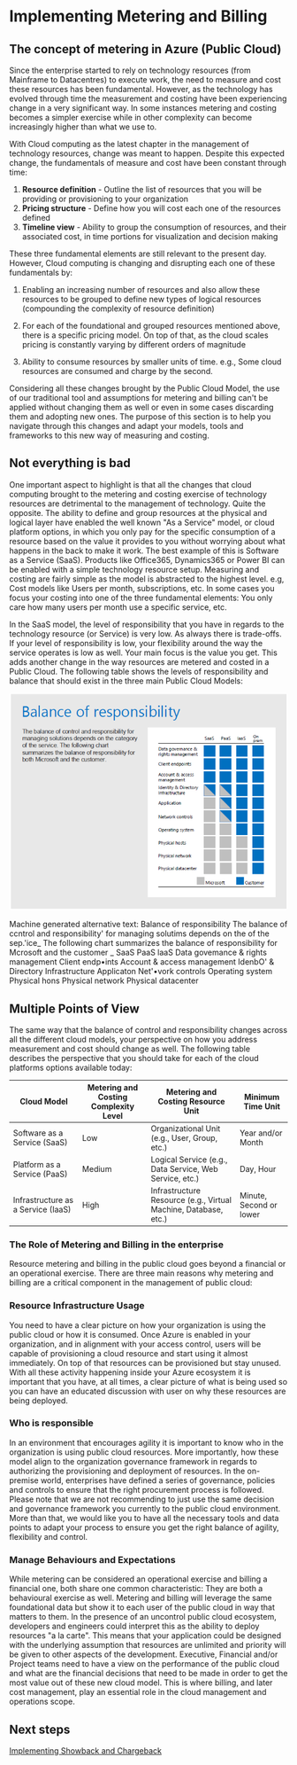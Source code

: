 # Implementing Metering and Billing

## The concept of metering in Azure (Public Cloud) 

Since the enterprise started to rely on technology resources (from Mainframe to Datacentres) to execute work, the need to measure and cost these resources has been fundamental. However, as the technology has evolved through time the measurement and costing have been experiencing change in a very significant way. In some instances metering and costing becomes a simpler exercise while in other complexity can become increasingly higher than what we use to.  

With Cloud computing as the latest chapter in the management of technology resources, change was meant to happen. Despite this expected change, the fundamentals of measure and cost have been constant through time: 
 
  1. **Resource definition** - Outline the list of resources that you will be providing or provisioning to your organization 
  2. **Pricing structure** - Define how you will cost each one of the resources defined 
  3. **Timeline view** - Ability to group the consumption of resources, and their associated cost, in time portions for visualization and decision making 

These three fundamental elements are still relevant to the present day. However, Cloud computing is changing and disrupting each one of these fundamentals by: 

  1. Enabling an increasing number of resources and also allow these resources to be grouped to define new types of logical resources (compounding the complexity of resource definition) 

  2. For each of the foundational and grouped resources mentioned above, there is a specific pricing model. On top of that, as the cloud scales pricing is constantly varying by different orders of magnitude 

  3. Ability to consume resources by smaller units of time. e.g., Some cloud resources are consumed and charge by the second. 

Considering all these changes brought by the Public Cloud Model, the use of our traditional tool and assumptions for metering and billing can't be applied without changing them as well or even in some cases discarding them and adopting new ones. The purpose of this section is to help you navigate through this changes and adapt your models, tools and frameworks to this new way of measuring and costing.  
 
## Not everything is bad 

One important aspect to highlight is that all the changes that cloud computing brought to the metering and costing exercise of technology resources are detrimental to the management of technology. Quite the opposite. The ability to define and group resources at the physical and logical layer have enabled the well known "As a Service" model, or cloud platform options, in which you only pay for the specific consumption of a resource based on the value it provides to you without worrying about what happens in the back to make it work. The best example of this is Software as a Service (SaaS). Products like Office365, Dynamics365 or Power BI can be enabled with a simple technology resource setup. Measuring and costing are fairly simple as the model is abstracted to the highest level. e.g, Cost models like Users per month, subscriptions, etc. In some cases you focus your costing into one of the three fundamental elements: You only care how many users per month use a specific service, etc.  

In the SaaS model, the level of responsibility that you have in regards to the technology resource (or Service) is very low. As always there is trade-offs. If your level of responsibility is low, your flexibility around the way the service operates is low as well. Your main focus is the value you get. This adds another change in the way resources are metered and costed in a Public Cloud. The following table shows the levels of responsibility and balance that should exist in the three main Public Cloud Models: 

 ![BalanceOfResponsibility](https://github.com/alvarovitta/Cost-Management/blob/master/Images/BalanceOfResponsibility.png)

Machine generated alternative text: Balance of responsibility The balance of ccntrol and responsibility' for managing solutims depends on the of the sep.'ice_ The following chart summarizes the balance of responsibility for Mcrosoft and the customer _ SaaS PaaS laaS Data govemance & rights management Client endp•ints Account & access management IdenbO' & Directory Infrastructure Applicaton Net'•vork controls Operating system Physical hons Physical network Physical datacenter 
 
## Multiple Points of View 

The same way that the balance of control and responsibility changes across all the different cloud models, your perspective on how you address measurement and cost should change as well. The following table describes the perspective that you should take for each of the cloud platforms options available today: 

| __Cloud Model__ | __Metering and Costing Complexity Level__ |__Metering and Costing Resource Unit__ |__Minimum Time Unit__ |
|------------------------------|----------------------------|----------------------------|----------------------------|
| Software as a Service (SaaS)    | Low | Organizational Unit (e.g., User, Group, etc.)  | Year and/or Month   | 
| Platform as a Service (PaaS)      | Medium | Logical Service (e.g., Data Service, Web Service, etc.)  | Day, Hour | 
| Infrastructure as a Service (IaaS)      | High | Infrastructure Resource (e.g., Virtual Machine, Database, etc.)  | Minute, Second or lower | 

### The Role of Metering and Billing in the enterprise 

Resource metering and billing in the public cloud goes beyond a financial or an operational exercise. There are three main reasons why metering and billing are a critical component in the management of public cloud: 

### Resource Infrastructure Usage 

You need to have a clear picture on how your organization is using the public cloud or how it is consumed. Once Azure is enabled in your organization, and in alignment with your access control, users will be capable of provisioning a cloud resource and start using it almost immediately. On top of that resources can be provisioned but stay unused. With all these activity happening inside your Azure ecosystem it is important that you have, at all times, a clear picture of what is being used so you can have an educated discussion with user on why these resources are being deployed. 

### Who is responsible 

In an environment that encourages agility it is important to know who in the organization is using public cloud resources. More importantly, how these model align to the organization governance framework in regards to authorizing the provisioning and deployment of resources. In the on-premise world, enterprises have defined a series of governance, policies and controls to ensure that the right procurement process is followed. Please note that we are not recommending to just use the same decision and governance framework you currently to the public cloud environment. More than that, we would like you to have all the necessary tools and data points to adapt your process to ensure you get the right balance of agility, flexibility and control.  

### Manage Behaviours and Expectations 

While metering can be considered an operational exercise and billing a financial one, both share one common characteristic: They are both a behavioural exercise as well. Metering and billing will leverage the same foundational data but show it to each user of the public cloud in way that matters to them. In the presence of an uncontrol public cloud ecosystem, developers and engineers could interpret this as the ability to deploy resources "a la carte".  This means that your application could be designed with the underlying assumption that resources are unlimited and priority will be given to other aspects of the development. Executive, Financial and/or Project teams need to have a view on the performance of the public cloud and what are the financial decisions that need to be made in order to get the most value out of these new cloud model. This is where billing, and later cost management, play an essential role in the cloud management and operations scope.  

## Next steps
[Implementing Showback and Chargeback](2.2-Implementing-Showback-and-Chargeback.md)
